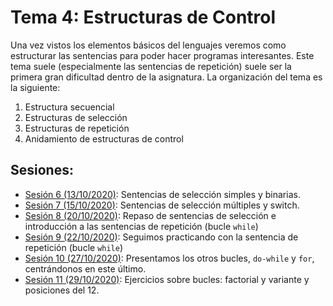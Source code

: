 # Tema 4: Estructuras de Control

Una vez vistos los elementos básicos del lenguajes veremos como estructurar las sentencias para poder hacer programas interesantes. Este tema suele (especialmente las sentencias de repetición) suele ser la primera gran dificultad dentro de la asignatura. La organización del tema es la siguiente:

1. Estructura secuencial
2. Estructuras de selección
3. Estructuras de repetición
4. Anidamiento de estructuras de control

## Sesiones:
* [Sesión 6 (13/10/2020)](tema4/s6.md): Sentencias de selección simples y binarias.
* [Sesión 7 (15/10/2020)](tema4/s7.md): Sentencias de selección múltiples y switch.
* [Sesión 8 (20/10/2020)](tema4/s8.md): Repaso de sentencias de selección e introducción a las sentencias de repetición (bucle `while`)
* [Sesión 9 (22/10/2020)](tema4/s9.md): Seguimos practicando con la sentencia de repetición (bucle `while`)
* [Sesión 10 (27/10/2020)](tema4/s10.md): Presentamos los otros bucles, `do-while` y `for`, centrándonos en este último.
* [Sesión 11 (29/10/2020)](tema4/s11.md): Ejercicios sobre bucles: factorial y variante y posiciones del 12.
